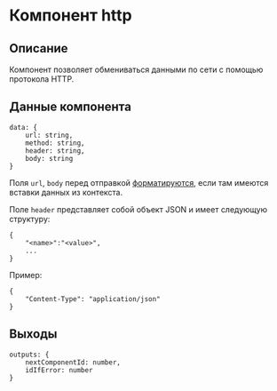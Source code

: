 # Компонент http

## Описание

Компонент позволяет обмениваться данными по сети с помощью протокола HTTP.




## Данные компонента

```
data: {
    url: string,
    method: string,
    header: string,
    body: string
}
```

Поля `url`, `body` перед отправкой [форматируются](./format.md#управляющие-символы-и-конструкции), если там имеются вставки данных из контекста.


Поле `header` представляет собой объект JSON и имеет следующую структуру:
```
{
    "<name>":"<value>",
    ...
}
```

Пример:
```
{
    "Content-Type": "application/json"
}
```


## Выходы 

```
outputs: {
    nextComponentId: number,
    idIfError: number
}
```
